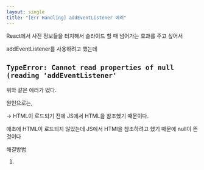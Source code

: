 ```yaml
---
layout: single
title: "[Err Handling] addEventListener 에러"
---
```


React에서 사진 정보들을 터치해서 슬라이드 할 때 넘어가는 효과를 주고 싶어서

addEventListener를 사용하려고 했는데

## `TypeError: Cannot read properties of null (reading 'addEventListener'`

위와 같은 에러가 떴다.

원인으로는,

→ HTML이 로드되기 전에 JS에서 HTML을 참조했기 때문이다.

애초에 HTML이 로드되지 않았는데 JS에서 HTMl을 참조하려고 했기 때문에 null이 뜬것이다

해결방법

1. <script> 영역을 <body> 태그의 아래에 위치시킨다.
   HTML 로드가 모두 끝난 뒤 script를 불러오는것.
2. `window.onload` 함수 내부에 넣는다.
   해당 함수는 모든 구성요소가 로드된 후에 브라우저에 의해 호출되는 함수이고,
   이 함수 안에 넣으면 HTML이 로드된 뒤 호출한다.
